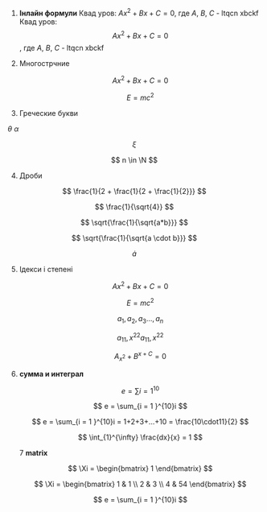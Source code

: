 1. **Інлайн формули**
   Квад уров: $Ax^2 + Bx + C = 0$, где $A$, $B$, $C$ - ltqcn xbckf
   Квад уров: $$Ax^2 + Bx + C = 0$$, где $A$, $B$, $C$ - ltqcn xbckf

2. Многострчние

   $$
   \begin{equation}
   Ax^2 + Bx + C = 0
   \end{equation}
   $$

   $$
   \begin{equation}
   E = mc^2
   \end{equation}
   $$

3. Греческие букви

$\theta$
$\alpha$

$$
\xi
$$

$$
n \in \N
$$

4. Дроби

$$
\frac{1}{2 + \frac{1}{2 + \frac{1}{2}}}
$$

$$
\frac{1}{\sqrt{4}}
$$

$$
\sqrt{\frac{1}{\sqrt{a*b}}}
$$

$$
\sqrt{\frac{1}{\sqrt{a \cdot b}}}
$$

$$
\dot a
$$

5. Ідекси і степені

   $$
   Ax^2 + Bx + C = 0
   $$

   $$
   E = mc^2
   $$

   $$
   a_1, a_2, a_3..., a_n
   $$

   $$
   a_11, x^22
    a_{11}, x^{22}
   $$

   $$
   A_{x^2} + B^{x + C} = 0
   $$

6. **сумма и интеграл**

   $$
      e = \sum{i = 1 }^{10}
   $$

   $$
     e = \sum_{i = 1 }^{10}i
   $$

   $$
     e = \sum_{i = 1 }^{10}i = 1+2+3+...+10 = \frac{10\cdot11}{2}
   $$

   $$
   \int_{1}^{\infty} \frac{dx}{x} = 1
   $$

   7 **matrix**

   $$
   \Xi =
   \begin{bmatrix}
   1
   \end{bmatrix}
   $$

   $$
    \Xi =
    \begin{bmatrix}
    1 & 1 \\
    2 & 3 \\
    4 & 54
    \end{bmatrix}
   $$

   $$
   e = \sum_{i = 1 }^{10}i
   $$
